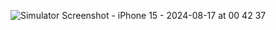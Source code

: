 ![Simulator Screenshot - iPhone 15 - 2024-08-17 at 00 42 37](https://github.com/user-attachments/assets/46bf5ce4-510e-42c3-b441-5c85cf7f26d0)
